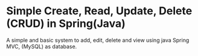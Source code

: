 Simple Create, Read, Update, Delete (CRUD) in Spring(Java)
========

A simple and basic system to add, edit, delete and view using java Spring MVC, (MySQL) as database. 
